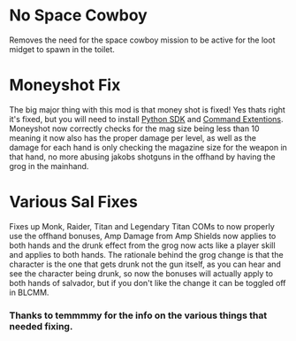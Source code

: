 No Space Cowboy
============

Removes the need for the space cowboy mission to be active for the loot midget to spawn in the toilet.

Moneyshot Fix
============

The big major thing with this mod is that money shot is fixed! Yes thats right it's fixed, but you will need to install [Python SDK](https://bl-sdk.github.io/) and [Command Extentions](https://bl-sdk.github.io/mods/CommandExtensions/). Moneyshot now correctly checks for the mag size being less than 10 meaning it now also has the proper damage per level, as well as the damage for each hand is only checking the magazine size for the weapon in that hand, no more abusing jakobs shotguns in the offhand by having the grog in the mainhand.

Various Sal Fixes
============

Fixes up Monk, Raider, Titan and Legendary Titan COMs to now properly use the offhand bonuses, Amp Damage from Amp Shields now applies to both hands and the drunk effect from the grog now acts like a player skill and applies to both hands.
The rationale behind the grog change is that the character is the one that gets drunk not the gun itself, as you can hear and see the character being drunk, so now the bonuses will actually apply to both hands of salvador, but if you don't like the change it can be toggled off in BLCMM.
### Thanks to temmmmy for the info on the various things that needed fixing.
